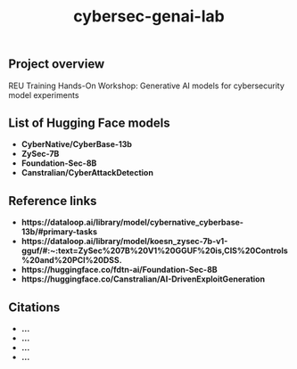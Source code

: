 <!DOCTYPE html>
<html lang="en">
<body>
    <header>
        <h1>cybersec-genai-lab</h1>
    </header>
    <section>
                <h2>Project overview</h2>
        <p>
            REU Training Hands-On Workshop: Generative AI models for cybersecurity model experiments
        </p>
    </section>
    <section>
        <h2>List of Hugging Face models</h2>
        <ul>
            <li><strong>CyberNative/CyberBase-13b</strong></li>
            <li><strong>ZySec-7B</strong></li>
            <li><strong>Foundation-Sec-8B</strong></li>
            <li><strong>Canstralian/CyberAttackDetection</strong></li>
        </ul>
    </section>
    <section>
        <h2>Reference links</h2>
        <ul>
            <li><strong>https://dataloop.ai/library/model/cybernative_cyberbase-13b/#primary-tasks</strong></li>
            <li><strong>https://dataloop.ai/library/model/koesn_zysec-7b-v1-gguf/#:~:text=ZySec%207B%20V1%20GGUF%20is,CIS%20Controls%20and%20PCI%20DSS.</strong></li>
            <li><strong>https://huggingface.co/fdtn-ai/Foundation-Sec-8B</strong></li>
            <li><strong>https://huggingface.co/Canstralian/AI-DrivenExploitGeneration</strong></li>
        </ul>
    </section>
    <section>
        <h2>Citations</h2>
        <ul>
            <li><strong>...</strong></li>
            <li><strong>...</strong></li>
            <li><strong>...</strong></li>
            <li><strong>...</strong></li>
        </ul>
    </section>
</body>
</html>
